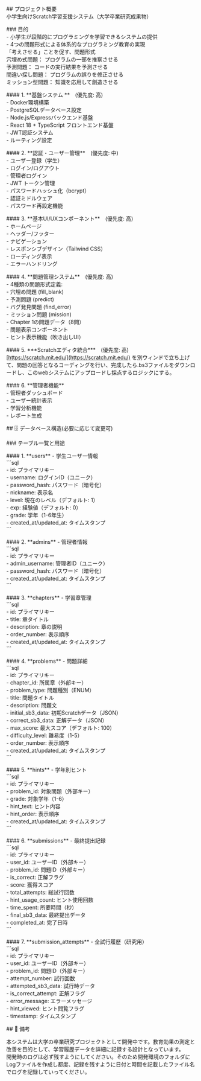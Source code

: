 \#\# プロジェクト概要  
小学生向けScratch学習支援システム（大学卒業研究成果物）

\#\#\# 目的  
\- 小学生が段階的にプログラミングを学習できるシステムの提供  
\- 4つの問題形式による体系的なプログラミング教育の実現  
「考えさせる」ことを促す、問題形式  
穴埋め式問題： プログラムの一部を推察させる  
予測問題： コードの実行結果を予測させる  
間違い探し問題： プログラムの誤りを修正させる  
ミッション型問題： 知識を応用して創造させる  

\#\#\#\# 1\. \*\*基盤システム \*\*　(優先度: 高)  
\- Docker環境構築  
\- PostgreSQLデータベース設定  
\- Node.js/Expressバックエンド基盤  
\- React 18 \+ TypeScript フロントエンド基盤  
\- JWT認証システム  
\- ルーティング設定

\#\#\#\# 2\. \*\*認証・ユーザー管理\*\*　(優先度: 中)  
\- ユーザー登録（学生）  
\- ログイン/ログアウト  
\- 管理者ログイン  
\- JWT トークン管理  
\- パスワードハッシュ化（bcrypt）  
\- 認証ミドルウェア  
\- パスワード再設定機能

\#\#\#\# 3\. \*\*基本UI/UXコンポーネント\*\*　(優先度: 高)  
\- ホームページ  
\- ヘッダー/フッター  
\- ナビゲーション  
\- レスポンシブデザイン（Tailwind CSS）  
\- ローディング表示  
\- エラーハンドリング

\#\#\#\# 4\. \*\*問題管理システム\*\*　(優先度: 高)  
\- 4種類の問題形式定義:  
  \- 穴埋め問題 (fill\_blank)  
  \- 予測問題 (predict)  
  \- バグ発見問題 (find\_error)  
  \- ミッション問題 (mission)  
\- Chapter 1の問題データ（8問）  
\- 問題表示コンポーネント  
\- ヒント表示機能（吹き出しUI）

\#\#\#\# 5\. \*\*\*Scratchエディタ統合\*\*\*　(優先度: 高)  
[https://scratch.mit.edu/](https://scratch.mit.edu/) を別ウィンドで立ち上げて、問題の回答となるコーディングを行い、完成したら.bs3ファイルをダウンロードし、このwebシステムにアップロードし採点するロジックにする。

\#\#\#\# 6\. \*\*管理者機能\*\*  
\- 管理者ダッシュボード  
\- ユーザー統計表示  
\- 学習分析機能  
\- レポート生成

\#\# 🗄️ データベース構造(必要に応じて変更可)

\#\#\# テーブル一覧と用途

\#\#\#\# 1\. \*\*users\*\* \- 学生ユーザー情報  
\`\`\`sql  
\- id: プライマリキー  
\- username: ログインID（ユニーク）  
\- password\_hash: パスワード（暗号化）  
\- nickname: 表示名  
\- level: 現在のレベル（デフォルト: 1）  
\- exp: 経験値（デフォルト: 0）  
\- grade: 学年（1-6年生）  
\- created\_at/updated\_at: タイムスタンプ  
\`\`\`

\#\#\#\# 2\. \*\*admins\*\* \- 管理者情報  
\`\`\`sql  
\- id: プライマリキー  
\- admin\_username: 管理者ID（ユニーク）  
\- password\_hash: パスワード（暗号化）  
\- created\_at/updated\_at: タイムスタンプ  
\`\`\`

\#\#\#\# 3\. \*\*chapters\*\* \- 学習章管理  
\`\`\`sql  
\- id: プライマリキー  
\- title: 章タイトル  
\- description: 章の説明  
\- order\_number: 表示順序  
\- created\_at/updated\_at: タイムスタンプ  
\`\`\`

\#\#\#\# 4\. \*\*problems\*\* \- 問題詳細  
\`\`\`sql  
\- id: プライマリキー  
\- chapter\_id: 所属章（外部キー）  
\- problem\_type: 問題種別（ENUM）  
\- title: 問題タイトル  
\- description: 問題文  
\- initial\_sb3\_data: 初期Scratchデータ（JSON）  
\- correct\_sb3\_data: 正解データ（JSON）  
\- max\_score: 最大スコア（デフォルト: 100）  
\- difficulty\_level: 難易度（1-5）  
\- order\_number: 表示順序  
\- created\_at/updated\_at: タイムスタンプ  
\`\`\`

\#\#\#\# 5\. \*\*hints\*\* \- 学年別ヒント  
\`\`\`sql  
\- id: プライマリキー  
\- problem\_id: 対象問題（外部キー）  
\- grade: 対象学年（1-6）  
\- hint\_text: ヒント内容  
\- hint\_order: 表示順序  
\- created\_at/updated\_at: タイムスタンプ  
\`\`\`

\#\#\#\# 6\. \*\*submissions\*\* \- 最終提出記録  
\`\`\`sql  
\- id: プライマリキー  
\- user\_id: ユーザーID（外部キー）  
\- problem\_id: 問題ID（外部キー）  
\- is\_correct: 正解フラグ  
\- score: 獲得スコア  
\- total\_attempts: 総試行回数  
\- hint\_usage\_count: ヒント使用回数  
\- time\_spent: 所要時間（秒）  
\- final\_sb3\_data: 最終提出データ  
\- completed\_at: 完了日時  
\`\`\`

\#\#\#\# 7\. \*\*submission\_attempts\*\* \- 全試行履歴（研究用）  
\`\`\`sql  
\- id: プライマリキー  
\- user\_id: ユーザーID（外部キー）  
\- problem\_id: 問題ID（外部キー）  
\- attempt\_number: 試行回数  
\- attempted\_sb3\_data: 試行時データ  
\- is\_correct\_attempt: 正解フラグ  
\- error\_message: エラーメッセージ  
\- hint\_viewed: ヒント閲覧フラグ  
\- timestamp: タイムスタンプ

\#\# 📝 備考

本システムは大学の卒業研究プロジェクトとして開発中です。教育効果の測定と改善を目的として、学習履歴データを詳細に記録する設計となっています。  
開発時のログは必ず残すようにしてください。そのため開発環境のフォルダにLogファイルを作成し都度、記録を残すように日付と時間を記載したファイル名でログを記録していってください。

